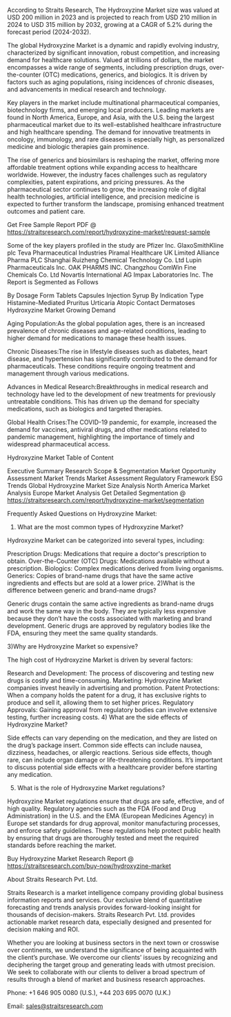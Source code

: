 According to Straits Research, The Hydroxyzine Market size was valued at USD 200 million in 2023 and is projected to reach from USD 210 million in 2024 to USD 315 million by 2032, growing at a CAGR of 5.2% during the forecast period (2024-2032).

The global Hydroxyzine Market is a dynamic and rapidly evolving industry, characterized by significant innovation, robust competition, and increasing demand for healthcare solutions. Valued at trillions of dollars, the market encompasses a wide range of segments, including prescription drugs, over-the-counter (OTC) medications, generics, and biologics. It is driven by factors such as aging populations, rising incidences of chronic diseases, and advancements in medical research and technology.

Key players in the market include multinational pharmaceutical companies, biotechnology firms, and emerging local producers. Leading markets are found in North America, Europe, and Asia, with the U.S. being the largest pharmaceutical market due to its well-established healthcare infrastructure and high healthcare spending. The demand for innovative treatments in oncology, immunology, and rare diseases is especially high, as personalized medicine and biologic therapies gain prominence.

The rise of generics and biosimilars is reshaping the market, offering more affordable treatment options while expanding access to healthcare worldwide. However, the industry faces challenges such as regulatory complexities, patent expirations, and pricing pressures. As the pharmaceutical sector continues to grow, the increasing role of digital health technologies, artificial intelligence, and precision medicine is expected to further transform the landscape, promising enhanced treatment outcomes and patient care.

Get Free Sample Report PDF @ https://straitsresearch.com/report/hydroxyzine-market/request-sample

Some of the key players profiled in the study are
Pfizer Inc.
GlaxoSmithKline plc
Teva Pharmaceutical Industries
Piramal Healthcare UK Limited
Alliance Pharma PLC
Shanghai Ruizheng Chemical Technology Co. Ltd
Lupin Pharmaceuticals Inc.
OAK PHARMS INC.
Changzhou ComWin Fine Chemicals Co. Ltd
Novartis International AG
Impax Laboratories Inc.
The Report is Segmented as Follows

By Dosage Form
Tablets
Capsules
Injection
Syrup
By Indication Type
Histamine-Mediated Pruritus
Urticaria
Atopic Contact Dermatoses
Hydroxyzine Market Growing Demand

Aging Population:As the global population ages, there is an increased prevalence of chronic diseases and age-related conditions, leading to higher demand for medications to manage these health issues.

Chronic Diseases:The rise in lifestyle diseases such as diabetes, heart disease, and hypertension has significantly contributed to the demand for pharmaceuticals. These conditions require ongoing treatment and management through various medications.

Advances in Medical Research:Breakthroughs in medical research and technology have led to the development of new treatments for previously untreatable conditions. This has driven up the demand for specialty medications, such as biologics and targeted therapies.

Global Health Crises:The COVID-19 pandemic, for example, increased the demand for vaccines, antiviral drugs, and other medications related to pandemic management, highlighting the importance of timely and widespread pharmaceutical access.

Hydroxyzine Market Table of Content

Executive Summary
Research Scope & Segmentation
Market Opportunity Assessment
Market Trends
Market Assessment
Regulatory Framework
ESG Trends
Global Hydroxyzine Market Size Analysis
North America Market Analysis
Europe Market Analysis
Get Detailed Segmentation @ https://straitsresearch.com/report/hydroxyzine-market/segmentation

Frequently Asked Questions on Hydroxyzine Market:

1) What are the most common types of Hydroxyzine Market?

Hydroxyzine Market can be categorized into several types, including:

Prescription Drugs: Medications that require a doctor's prescription to obtain.
Over-the-Counter (OTC) Drugs: Medications available without a prescription.
Biologics: Complex medications derived from living organisms.
Generics: Copies of brand-name drugs that have the same active ingredients and effects but are sold at a lower price.
2)What is the difference between generic and brand-name drugs?

Generic drugs contain the same active ingredients as brand-name drugs and work the same way in the body. They are typically less expensive because they don’t have the costs associated with marketing and brand development. Generic drugs are approved by regulatory bodies like the FDA, ensuring they meet the same quality standards.

3)Why are Hydroxyzine Market so expensive?

The high cost of Hydroxyzine Market is driven by several factors:

Research and Development: The process of discovering and testing new drugs is costly and time-consuming.
Marketing: Hydroxyzine Market companies invest heavily in advertising and promotion.
Patent Protections: When a company holds the patent for a drug, it has exclusive rights to produce and sell it, allowing them to set higher prices.
Regulatory Approvals: Gaining approval from regulatory bodies can involve extensive testing, further increasing costs.
4) What are the side effects of Hydroxyzine Market?

Side effects can vary depending on the medication, and they are listed on the drug’s package insert. Common side effects can include nausea, dizziness, headaches, or allergic reactions. Serious side effects, though rare, can include organ damage or life-threatening conditions. It’s important to discuss potential side effects with a healthcare provider before starting any medication.

5) What is the role of Hydroxyzine Market regulations?

Hydroxyzine Market regulations ensure that drugs are safe, effective, and of high quality. Regulatory agencies such as the FDA (Food and Drug Administration) in the U.S. and the EMA (European Medicines Agency) in Europe set standards for drug approval, monitor manufacturing processes, and enforce safety guidelines. These regulations help protect public health by ensuring that drugs are thoroughly tested and meet the required standards before reaching the market.

Buy Hydroxyzine Market Research Report @ https://straitsresearch.com/buy-now/hydroxyzine-market

About Straits Research Pvt. Ltd.

Straits Research is a market intelligence company providing global business information reports and services. Our exclusive blend of quantitative forecasting and trends analysis provides forward-looking insight for thousands of decision-makers. Straits Research Pvt. Ltd. provides actionable market research data, especially designed and presented for decision making and ROI.

Whether you are looking at business sectors in the next town or crosswise over continents, we understand the significance of being acquainted with the client’s purchase. We overcome our clients’ issues by recognizing and deciphering the target group and generating leads with utmost precision. We seek to collaborate with our clients to deliver a broad spectrum of results through a blend of market and business research approaches.

Phone: +1 646 905 0080 (U.S.), +44 203 695 0070 (U.K.)

Email: sales@straitsresearch.com
